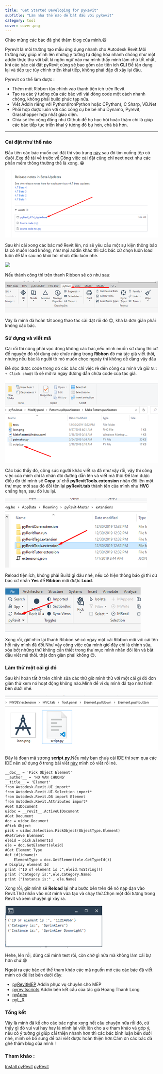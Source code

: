```yaml
---
title: "Get Started Developing for pyRevit"
subTitle: "Làm như thế nào để bắt đầu với pyRevit"
category: tool
cover: cover.png
---
```


Chào mừng các bác đã ghé thăm blog của mình.😄

 Pyrevit là môi trường tạo mẫu ứng dụng nhanh cho Autodesk Revit.Môi trường này giúp mình lên những ý tưởng tự động hóa nhanh chóng như một addin thực thụ với bất kì ngôn ngữ nào mà mình thấy mình làm chủ tốt nhất, khi các bác cài đặt pyRevit cũng sẽ bao gồm các tiện ích **CLI** Để tận dụng lại và tiếp tục tùy chỉnh triển khai tiếp, không phải đập đi xây lại đâu.

 Pyrevit có thể làm được : 
 - Thêm một Ribbon tùy chỉnh vào thanh tiện ích trên Revit.
 - Tạo ra các ý tưởng của các bác với vài dòng code một cách nhanh chóng, không phải build phức tạp nữa.
 - Viết Addin riêng với Python(IronPython hoặc CPython), C Sharp, VB.Net
 - Phối hợp được luôn với các công cụ be bé như Dynamo, Pyrevit, Grasshopper hợp nhất giao diện.
 - Chia sẻ lên cộng đồng như Github để họ học hỏi hoặc thậm chí là giúp các bác tiếp tục triển khai ý tưởng đó bự hơn, chà bá hơn.

---
### Cài đặt như thế nào 

Đầu tiên các bác muốn cài đặt thì vào trang [này](https://github.com/eirannejad/pyRevit/releases) sau đó tìm xuống tệp có  đuôi .Exe để tải về trước về.Công việc cài đặt cũng chỉ next next như các phần mềm thông thường thế là xong. 😁 

![](pic/install.png)

Sau khi cài xong các bác mở Revit lên, nó sẽ yêu cầu một sự kiện thông báo là có muốn load không, như mọi addin khác thì các bác cứ chọn luôn load luôn để lần sau nó khỏi hỏi nhức đầu luôn nhé.

![](https://www.notion.so/image/https%3A%2F%2Fs3-us-west-2.amazonaws.com%2Fsecure.notion-static.com%2Ffe8ed854-a0cc-48a7-b8b8-9ec060e84d26%2F2018-06-28_16_56_45-Window.png?table=block&id=cb879840-10dd-40a1-959c-d16c7619b2b0&width=1060&cache=v2)

Nếu thành công thì trên thanh Ribbon sẽ có như sau:

![](pic/ribbon.png)

Vậy là mình đã hoàn tất xong thao tác cài đặt rối đó 😊, khá là đơn giản phải không các bác.

### Sử dụng và viết mã

Cài rồi thì cũng phải vọc đúng không các bác,nếu mình muốn sử dụng thì cứ để nguyên đó rồi dùng các chức năng trong **Ribbon** đó mà tác giả viết thôi, nhưng nếu bác là người tò mò muốn chọc ngoáy thì không dễ dàng vậy đâu

Để đọc được code trong đó các bác chỉ việc rê đến công cụ mình và giữ `Alt + Click chuột` là sẽ mở ra ngay đường dẫn chứa code của tác giả.

![](pic/scripts.png)

Các bác thấy đó, công sức người khác viết ra đã như vậy rồi, vậy thì công việc của mình chỉ là nhân đôi đường dẫn lên và viết mã thôi.Để làm được điều đó thì mình sẽ **Copy** từ chỗ **pyRevitTools.extension** nhân đôi lên một thư mục mới sau đó đổi tên lại **pyRevit.tab** thành tên của mình như **HVC** chẳng hạn, sau đó lưu lại.

![](pic/copy.png)

Reload tiện ích, không phải Build gì đâu nhé, nếu có hiện thông báo gì thì cứ bác cứ nhấn **Yes** để **Ribbon** mới được **Load**.

![](pic/reload.png)

Xong rồi, giờ nhìn lại thanh Ribbon sẽ có ngay một cái Ribbon mới với cái tên hồi nãy mình đã đổi.Như vậy công việc của mình giờ đây chỉ là chỉnh sửa, xóa bớt những thứ không cần thiết trong thư mục mình nhân đôi lên và bắt đầu viết mã thôi. thật đơn giản phải không 😍.

### Làm thử một cái gì đó

Sau khi hoàn tất ở trên chỉnh sửa các thứ giờ mình thử với một cái gì đó đơn giản thử xem nó hoạt động không nào.Mình để ví dụ mình đã tạo như hình bên dưới nhé.

![](pic/start.png)

Đây là đoạn mã strong **script.py**.Nếu máy bạn chưa cài IDE thì xem qua các IDE nên sử dụng ở trong bài viết [này](https://chuongmep.com/Autocomplete-stubs-for-common-IronPython-NET-libraries/) mình có viết rồi nè.

```
__doc__ = 'Pick Object Element'
__author__ = 'HO VAN CHUONG'
__title__ = 'Element'
from Autodesk.Revit.UI import*
from Autodesk.Revit.UI.Selection import*
from Autodesk.Revit.DB import Element
from Autodesk.Revit.Attributes import*
#Get UIDocument
uidoc = __revit__.ActiveUIDocument
#Get Document 
doc = uidoc.Document
#Pick Object 
pick = uidoc.Selection.PickObject(ObjectType.Element)
#Retrieve Elenment
eleid = pick.ElementId
ele = doc.GetElement(eleid)
#Get Element Type
def id(idname):
    ElementType = doc.GetElement(ele.GetTypeId()) 
# Display element Id 
print ("ID of element is :",eleid.ToString()) 
print ("Category is:",ele.Category.Name)
print ("Instance is:" , ele.Name)
```
Xong rồi, giờ mình sẽ **Reload** lại như bước bên trên để nó nạp đạn vào Revit.Thử nhấn vào nút mình vừa tạo và chạy thử.Chọn một đối tượng trong Revit và xem chuyện gì xảy ra.

![](pic/result.png)

Hehe, lên rồi, đúng cái mình test rồi, còn chờ gì nữa mà không làm cái bự hơn chứ.😁

Ngoài ra các bác có thể tham khảo các mã nguồn mở của các bác đã viết mình có để list bên dưới đây:
- [pyRevitMEP](https://github.com/CyrilWaechter/pyRevitMEP) Addin phục vụ chuyên cho MEP
- [pyrevitscripts](https://github.com/htlcnn/pyrevitscripts) Addin bên kết cấu của tác giả Hoàng Thanh Long
- [pyApex](https://github.com/apex-project/pyApex)
- [pyL_R](https://github.com/antonbondarchuk/pyL_R/tree/master/pyL_R.tab)

### Tổng kết

Vậy là mình đã kể cho các bác nghe xong hết câu chuyện nữa rồi đó, cứ thấy gì đó vui vui hay hay là mình lại viết lên cho a e tham khảo và góp ý, nếu có ý tưởng gì giúp cải thiện nhanh hơn thì các bác bình luận bên dưới nhé, mình sẽ bổ sung để bài viết được hoàn thiện hơn.Cám ơn các bác đã ghé thăm blog của mình !

### Tham khảo :

[Install pyRevit](https://www.notion.so/Install-pyRevit-98ca4359920a42c3af5c12a7c99a196d)
[pyRevit](https://www.notion.so/pyRevit-bd907d6292ed4ce997c46e84b6ef67a0)
